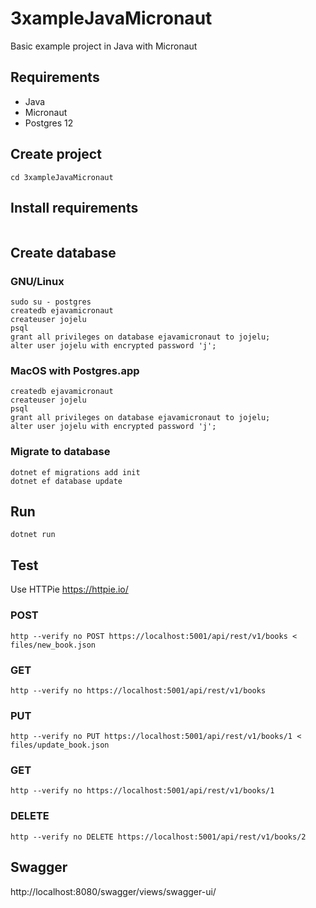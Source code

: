 # 3xampleJavaMicronaut
Basic example project in Java with Micronaut

## Requirements
* Java
* Micronaut
* Postgres 12

## Create project
```console
cd 3xampleJavaMicronaut
```
## Install requirements
```console
```

## Create database
### GNU/Linux
```console
sudo su - postgres
createdb ejavamicronaut
createuser jojelu
psql
grant all privileges on database ejavamicronaut to jojelu;
alter user jojelu with encrypted password 'j';
```

### MacOS with Postgres.app
```console
createdb ejavamicronaut
createuser jojelu
psql
grant all privileges on database ejavamicronaut to jojelu;
alter user jojelu with encrypted password 'j';
```

### Migrate to database
```console
dotnet ef migrations add init
dotnet ef database update
```

## Run
```console
dotnet run
```

## Test
Use HTTPie
https://httpie.io/
### POST
```console
http --verify no POST https://localhost:5001/api/rest/v1/books < files/new_book.json
```
### GET
```console
http --verify no https://localhost:5001/api/rest/v1/books
```
### PUT
```console
http --verify no PUT https://localhost:5001/api/rest/v1/books/1 < files/update_book.json
```
### GET
```console
http --verify no https://localhost:5001/api/rest/v1/books/1
```
### DELETE
```console
http --verify no DELETE https://localhost:5001/api/rest/v1/books/2
```

## Swagger
http://localhost:8080/swagger/views/swagger-ui/
